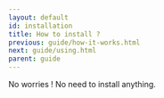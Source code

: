 ```yaml
---
layout: default
id: installation
title: How to install ?
previous: guide/how-it-works.html
next: guide/using.html
parent: guide
---
```


No worries ! No need to install anything.
